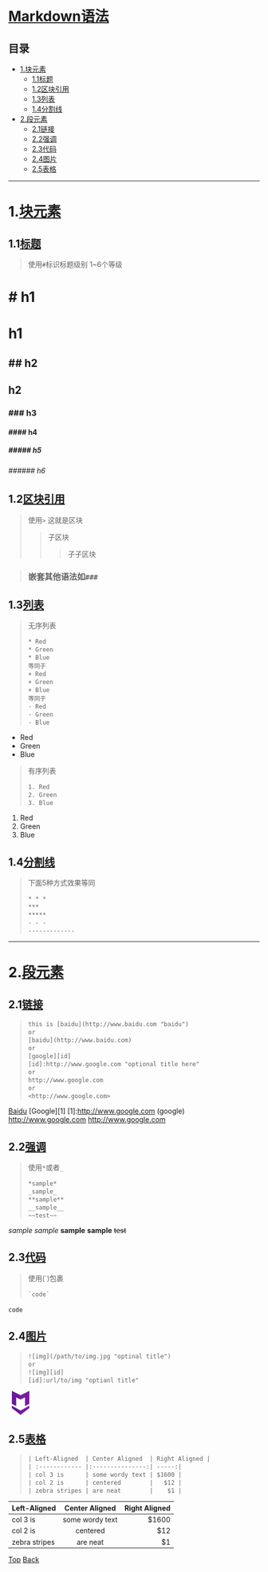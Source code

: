 [Markdown语法](http://localhost:3000/)
=========
目录
----
+ [1.块元素](#1-)
  - [1.1标题](#1-1-)
  - [1.2区块引用](#1-2-)
  - [1.3列表](#1-3-)
  - [1.4分割线](#1-4-)
+ [2.段元素](#2-)
  - [2.1链接](#2-1-)
  - [2.2强调](#2-2-)
  - [2.3代码](#2-3-)
  - [2.4图片](#2-4-)
  - [2.5表格](#2-5-)

***
# 1.[块元素](#-)
## 1.1[标题](#-)
> 使用`#`标识标题级别 1~6个等级

# # h1
h1
=========
## ## h2
h2
------------
### ### h3
#### #### h4
##### ##### h5
###### ###### h6


## 1.2[区块引用](#-)
> 使用`>` 这就是区块
>> 子区块
>>> 子子区块

> ### 嵌套其他语法如`###`


## 1.3[列表](#-)
> 无序列表
> ```
> * Red
> * Green
> * Blue
> 等同于
> + Red
> + Green
> + Blue
> 等同于
> - Red
> - Green
> - Blue
> ```

* Red
* Green
* Blue

> 有序列表
> ```
> 1. Red
> 2. Green
> 3. Blue
> ```

1. Red
2. Green
3. Blue


## 1.4[分割线](#-)
> 下面5种方式效果等同
> ```
> * * *
> ***
> *****
> - - -
> -------------
> ```

* * *


# 2.[段元素](#-)
## 2.1[链接](#-)
> ```
> this is [baidu](http://www.baidu.com "baidu")
> or
> [baidu](http://www.baidu.com)
> or
> [google][id]
> [id]:http://www.google.com "optional title here"
> or
> http://www.google.com
> or
> <http://www.google.com>
> ```

[Baidu](http://www.baidu.com "baidu")
[Google][1]
[1]:http://www.google.com (google)
http://www.google.com
<http://www.google.com>


## 2.2[强调](#-)
> 使用`*`或者`_`
> ```
> *sample*
> _sample_
> **sample**
> __sample__
> ~~test~~
> ```

*sample*
_sample_
**sample**
__sample__
~~test~~


## 2.3[代码](#-)
> 使用(`)包裹
> ```
> `code`
> ```

`code`


## 2.4[图片](#-)
> ```
> ![img](/path/to/img.jpg "optinal title")
> or
> ![img][id]
> [id]:url/to/img "optianl title"
> ```

![markdown](https://github.com/adam-p/markdown-here/raw/master/src/common/images/icon48.png)


## 2.5[表格](#-)
> ```
> | Left-Aligned  | Center Aligned  | Right Aligned |
> | :------------ |:---------------:| -----:|
> | col 3 is      | some wordy text | $1600 |
> | col 2 is      | centered        |   $12 |
> | zebra stripes | are neat        |    $1 |
> ```

| Left-Aligned  | Center Aligned  | Right Aligned |
| :------------ |:---------------:| -----:|
| col 3 is      | some wordy text | $1600 |
| col 2 is      | centered        |   $12 |
| zebra stripes | are neat        |    $1 |


[Top](#-) [Back](http://localhost:3000/)